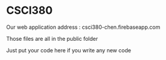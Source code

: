 # CSCI380
Our web application address : csci380-chen.firebaseapp.com

Those files are all in the public folder 

Just put your code here if you write any new code


